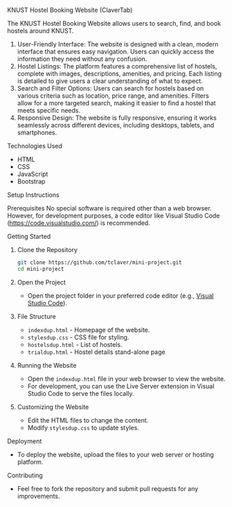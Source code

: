 KNUST Hostel Booking Website (ClaverTab)

The KNUST Hostel Booking Website allows users to search, find, and book hostels around KNUST. 

 1. User-Friendly Interface:
 The website is designed with a clean, modern interface that ensures easy navigation. 
Users can quickly access the information they need without any confusion.
2. Hostel Listings:
 The platform features a comprehensive list of hostels, complete with images, 
descriptions, amenities, and pricing. Each listing is detailed to give users a clear 
understanding of what to expect.
3. Search and Filter Options:
Users can search for hostels based on various criteria such as location, price range, 
and amenities. Filters allow for a more targeted search, making it easier to find a hostel 
that meets specific needs.
4. Responsive Design:
 The website is fully responsive, ensuring it works seamlessly across different devices, 
including desktops, tablets, and smartphones.

 Technologies Used
- HTML
- CSS
- JavaScript
- Bootstrap

 Setup Instructions

 Prerequisites
No special software is required other than a web browser. However, for development purposes, a code editor like Visual Studio Code (https://code.visualstudio.com/) is recommended.

 Getting Started

1. Clone the Repository
   ```bash
   git clone https://github.com/tclaver/mini-project.git
   cd mini-project
   ```

2. Open the Project
   - Open the project folder in your preferred code editor (e.g., [Visual Studio Code](https://code.visualstudio.com/)).

3. File Structure
   - `indexdup.html` - Homepage of the website.
   - `stylesdup.css` - CSS file for styling.
   - `hostelsdup.html` - List of hostels.
   - `trialdup.html`    - Hostel details stand-alone page

4. Running the Website
   - Open the `indexdup.html` file in your web browser to view the website.
   - For development, you can use the Live Server extension in Visual Studio Code to serve the files locally.

5. Customizing the Website
   - Edit the HTML files to change the content.
   - Modify `stylesdup.css` to update styles.
   

 Deployment
- To deploy the website, upload the files to your web server or hosting platform.

 Contributing
- Feel free to fork the repository and submit pull requests for any improvements.

